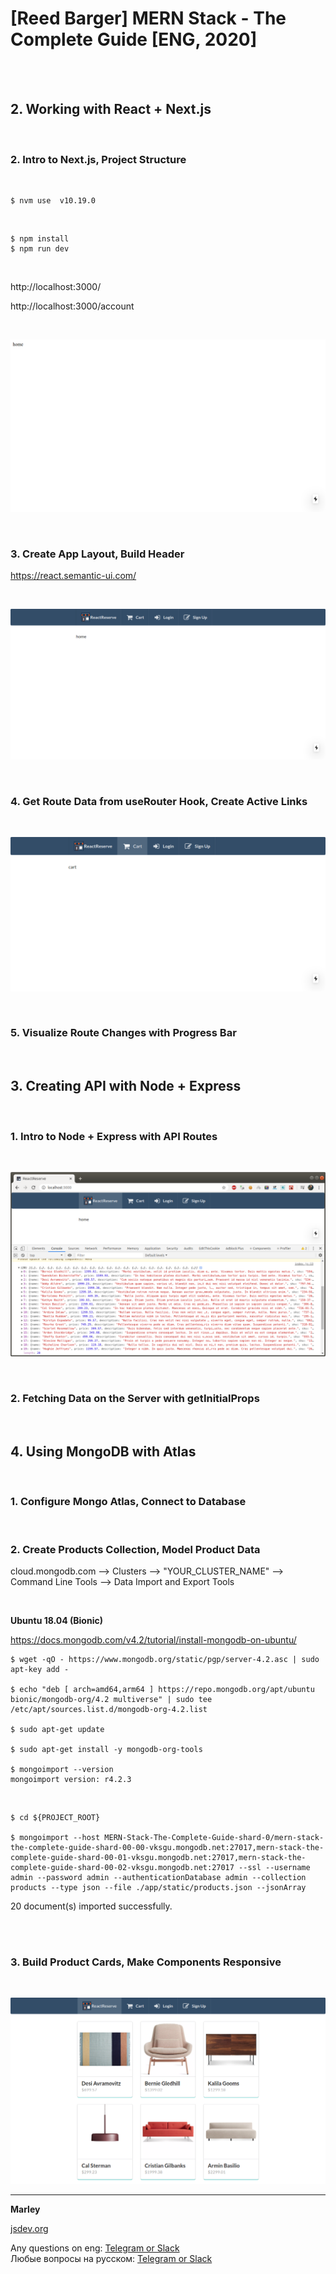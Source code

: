 # [Reed Barger] MERN Stack - The Complete Guide [ENG, 2020]

<br/>
<br/>

## 2. Working with React + Next.js

<br/>

### 2. Intro to Next.js, Project Structure

<br/>

    $ nvm use  v10.19.0

<br/>

    $ npm install
    $ npm run dev

<br/>

http://localhost:3000/

http://localhost:3000/account

<br/>

![Application](./img/pic-02-01.png?raw=true)


<br/>

### 3. Create App Layout, Build Header


https://react.semantic-ui.com/

<br/>

![Application](./img/pic-02-02.png?raw=true)


<br/>

### 4. Get Route Data from useRouter Hook, Create Active Links

<br/>

![Application](./img/pic-02-03.png?raw=true)


<br/>

### 5. Visualize Route Changes with Progress Bar


<br/>

## 3. Creating API with Node + Express

<br/>

### 1. Intro to Node + Express with API Routes

<br/>

![Application](./img/pic-03-01.png?raw=true)


<br/>

### 2. Fetching Data on the Server with getInitialProps

<br/>

## 4. Using MongoDB with Atlas

<br/>

### 1. Configure Mongo Atlas, Connect to Database

<br/>

### 2. Create Products Collection, Model Product Data

cloud.mongodb.com --> Clusters --> "YOUR_CLUSTER_NAME" --> Command Line Tools --> Data Import and Export Tools

<br/>


**Ubuntu 18.04 (Bionic)**

https://docs.mongodb.com/v4.2/tutorial/install-mongodb-on-ubuntu/

    $ wget -qO - https://www.mongodb.org/static/pgp/server-4.2.asc | sudo apt-key add -

    $ echo "deb [ arch=amd64,arm64 ] https://repo.mongodb.org/apt/ubuntu bionic/mongodb-org/4.2 multiverse" | sudo tee /etc/apt/sources.list.d/mongodb-org-4.2.list

    $ sudo apt-get update

    $ sudo apt-get install -y mongodb-org-tools

    $ mongoimport --version
    mongoimport version: r4.2.3

<br/>

    $ cd ${PROJECT_ROOT}

    $ mongoimport --host MERN-Stack-The-Complete-Guide-shard-0/mern-stack-the-complete-guide-shard-00-00-vksgu.mongodb.net:27017,mern-stack-the-complete-guide-shard-00-01-vksgu.mongodb.net:27017,mern-stack-the-complete-guide-shard-00-02-vksgu.mongodb.net:27017 --ssl --username admin --password admin --authenticationDatabase admin --collection products --type json --file ./app/static/products.json --jsonArray

20 document(s) imported successfully.    

<br/>

<br/>

### 3. Build Product Cards, Make Components Responsive

<br/>

![Application](./img/pic-04-01.png?raw=true)

---

**Marley**

<a href="https://jsdev.org">jsdev.org</a>

Any questions on eng: <a href="https://jsdev.org/chat/">Telegram or Slack</a>  
Любые вопросы на русском: <a href="https://jsdev.ru/chat/">Telegram or Slack</a>